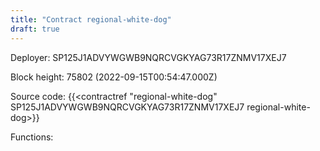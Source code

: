 ```yaml
---
title: "Contract regional-white-dog"
draft: true
---
```

Deployer: SP125J1ADVYWGWB9NQRCVGKYAG73R17ZNMV17XEJ7


 



Block height: 75802 (2022-09-15T00:54:47.000Z)

Source code: {{<contractref "regional-white-dog" SP125J1ADVYWGWB9NQRCVGKYAG73R17ZNMV17XEJ7 regional-white-dog>}}

Functions:


